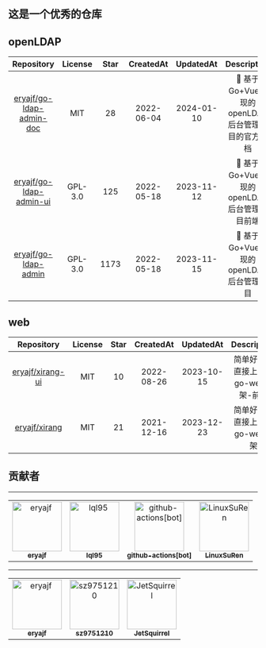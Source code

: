 ## 这是一个优秀的仓库

## openLDAP

| Repository  | License | Star  |CreatedAt | UpdatedAt  | Description |
|:-:|:-:|:-:|:-:|:-:|:-:|
| [eryajf/go-ldap-admin-doc](https://github.com/eryajf/go-ldap-admin-doc) | MIT | 28 | 2022-06-04 | 2024-01-10 | 🌉 基于Go&#43;Vue实现的openLDAP后台管理项目的官方文档 |
| [eryajf/go-ldap-admin-ui](https://github.com/eryajf/go-ldap-admin-ui) | GPL-3.0 | 125 | 2022-05-18 | 2023-11-12 | 🌉 基于Go&#43;Vue实现的openLDAP后台管理项目前端 |
| [eryajf/go-ldap-admin](https://github.com/eryajf/go-ldap-admin) | GPL-3.0 | 1173 | 2022-05-18 | 2023-11-15 | 🌉 基于Go&#43;Vue实现的openLDAP后台管理项目 |


## web

| Repository  | License | Star  |CreatedAt | UpdatedAt  | Description |
|:-:|:-:|:-:|:-:|:-:|:-:|
| [eryajf/xirang-ui](https://github.com/eryajf/xirang-ui) | MIT | 10 | 2022-08-26 | 2023-10-15 | 简单好用，直接上手的go-web框架-前端 |
| [eryajf/xirang](https://github.com/eryajf/xirang) | MIT | 21 | 2021-12-16 | 2023-12-23 | 简单好用，直接上手的go-web框架 |


## 贡献者

---

<table><tr>
	<td align="center">
		<a href="https://github.com/eryajf">
			<img src="https://avatars.githubusercontent.com/u/33259379?v=4" width="100;" alt="eryajf"/>
			<br />
			<sub><b>eryajf</b></sub>
		</a>
	</td>
	<td align="center">
		<a href="https://github.com/lql95">
			<img src="https://avatars.githubusercontent.com/u/106481803?v=4" width="100;" alt="lql95"/>
			<br />
			<sub><b>lql95</b></sub>
		</a>
	</td>
	<td align="center">
		<a href="https://github.com/apps/github-actions">
			<img src="https://avatars.githubusercontent.com/in/15368?v=4" width="100;" alt="github-actions[bot]"/>
			<br />
			<sub><b>github-actions[bot]</b></sub>
		</a>
	</td>
	<td align="center">
		<a href="https://github.com/LinuxSuRen">
			<img src="https://avatars.githubusercontent.com/u/1450685?v=4" width="100;" alt="LinuxSuRen"/>
			<br />
			<sub><b>LinuxSuRen</b></sub>
		</a>
	</td>
</tr></table>


---

<table><tr>
	<td align="center">
		<a href="https://github.com/eryajf">
			<img src="https://avatars.githubusercontent.com/u/33259379?v=4" width="100;" alt="eryajf"/>
			<br />
			<sub><b>eryajf</b></sub>
		</a>
	</td>
	<td align="center">
		<a href="https://github.com/sz9751210">
			<img src="https://avatars.githubusercontent.com/u/43094545?v=4" width="100;" alt="sz9751210"/>
			<br />
			<sub><b>sz9751210</b></sub>
		</a>
	</td>
	<td align="center">
		<a href="https://github.com/JetSquirrel">
			<img src="https://avatars.githubusercontent.com/u/20291255?v=4" width="100;" alt="JetSquirrel"/>
			<br />
			<sub><b>JetSquirrel</b></sub>
		</a>
	</td>
</tr></table>

